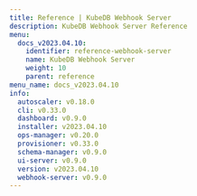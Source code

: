 ```yaml
---
title: Reference | KubeDB Webhook Server
description: KubeDB Webhook Server Reference
menu:
  docs_v2023.04.10:
    identifier: reference-webhook-server
    name: KubeDB Webhook Server
    weight: 10
    parent: reference
menu_name: docs_v2023.04.10
info:
  autoscaler: v0.18.0
  cli: v0.33.0
  dashboard: v0.9.0
  installer: v2023.04.10
  ops-manager: v0.20.0
  provisioner: v0.33.0
  schema-manager: v0.9.0
  ui-server: v0.9.0
  version: v2023.04.10
  webhook-server: v0.9.0
---
```


